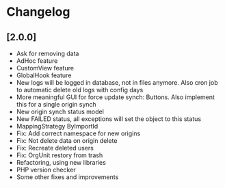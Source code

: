 # Changelog

## [2.0.0]
- Ask for removing data
- AdHoc feature
- CustomView feature
- GlobalHook feature
- New logs will be logged in database, not in files anymore. Also cron job to automatic delete old logs with config days
- More meaningful GUI for force update synch: Buttons. Also implement this for a single origin synch
- New origin synch status model
- New FAILED status, all exceptions will set the object to this status
- MappingStrategy ByImportId
- Fix: Add correct namespace for new origins
- Fix: Not delete data on origin delete
- Fix: Recreate deleted users
- Fix: OrgUnit restory from trash
- Refactoring, using new libraries
- PHP version checker
- Some other fixes and improvements
